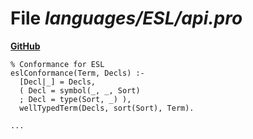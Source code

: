 # File _languages/ESL/api.pro_
**[GitHub](https://github.com/softlang/yas/blob/master/languages/ESL/api.pro)**
```
% Conformance for ESL
eslConformance(Term, Decls) :-
  [Decl|_] = Decls,
  ( Decl = symbol(_, _, Sort)
  ; Decl = type(Sort, _) ),
  wellTypedTerm(Decls, sort(Sort), Term).

...
```
